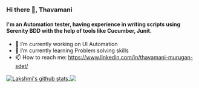 ### Hi there 👋, Thavamani 
#### I'm an Automation tester, having experience in writing scripts using Serenity BDD with the help of tools like Cucumber, Junit.

- 🔭 I’m currently working on UI Automation 
- 🌱 I’m currently learning Problem solving skills 
- 📫 How to reach me: https://www.linkedin.com/in/thavamani-murugan-sdet/

<a href="https://github.com/LakshminarayananG">
  <img align="center" src="https://github-readme-stats.anuraghazra1.vercel.app/api?username=Thavamani13&show_icons=true&count_private=true&hide_border=true&theme=tokyonight" alt="Lakshmi's github stats" />
</a>
<a href="https://github.com/LakshminarayananG">
    <img align="center" src="https://github-readme-stats.vercel.app/api/top-langs/?username=Thavamani13&layout=compact&hide_border=true&hide=Jupyter%20Notebook ,html,Tex&langs_count=8&theme=tokyonight" />
</a>

